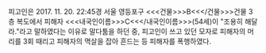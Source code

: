 피고인은 2017. 11. 20. 22:45경 서울 영등포구 <<<건물>>>B<<</건물>>>건물 3층 복도에서 피해자 <<<내국인이름>>>C<<</내국인이름>>>(54세)이 "조용히 해달라."라고 말하였다는 이유로 말다툼을 하던 중, 피고인이 쓰고 있던 모자로 피해자의 머리를 3회 때리고 피해자의 멱살을 잡아 흔드는 등 피해자를 폭행하였다.